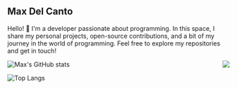 
## Max Del Canto


Hello! 👋 I'm a developer passionate about programming. In this space, I share my personal projects, open-source contributions, and a bit of my journey in the world of programming. Feel free to explore my repositories and get in touch!

<img src="https://github.com/user-attachments/assets/30255b5f-4214-4bcd-9fdc-c166f82762e8" align="right">

![Max's GitHub stats](https://github-readme-stats.vercel.app/api?username=maxmx03\&bg_color=30,293774,9051A2,FA5D66\&title_color=fff\&text_color=fff)

![Top Langs](https://github-readme-stats.vercel.app/api/top-langs/?username=maxmx03\&layout=donut-vertical&bg_color=30,293774,9051A2,FA5D66\&title_color=fff\&text_color=fff)
